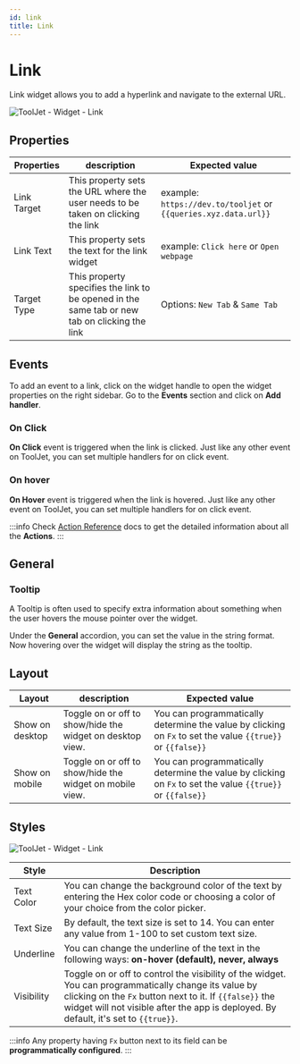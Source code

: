 ```yaml
---
id: link
title: Link
---
```


# Link

Link widget allows you to add a hyperlink and navigate to the external URL.

<div style={{textAlign: 'center'}}>

<img className="screenshot-full" src="/img/widgets/link/link.png" alt="ToolJet - Widget - Link" />

</div>

## Properties

| Properties  | description | Expected value |
| ----------- | ----------- | -------------- |
| Link Target | This property sets the URL where the user needs to be taken on clicking the link | example: `https://dev.to/tooljet` or `{{queries.xyz.data.url}}` | 
| Link Text | This property sets the text for the link widget  | example: `Click here` or `Open webpage` | 
| Target Type | This property specifies the link to be opened in the same tab or new tab on clicking the link | Options: `New Tab` & `Same Tab` |

## Events
To add an event to a link, click on the widget handle to open the widget properties on the right sidebar. Go to the **Events** section and click on **Add handler**.

### On Click
**On Click** event is triggered when the link is clicked. Just like any other event on ToolJet, you can set multiple handlers for on click event.

### On hover
**On Hover** event is triggered when the link is hovered. Just like any other event on ToolJet, you can set multiple handlers for on click event.

:::info
Check [Action Reference](/docs/category/actions-reference) docs to get the detailed information about all the **Actions**.
:::

## General
### Tooltip

A Tooltip is often used to specify extra information about something when the user hovers the mouse pointer over the widget.

Under the <b>General</b> accordion, you can set the value in the string format. Now hovering over the widget will display the string as the tooltip.

## Layout

| Layout  | description | Expected value |
| ----------- | ----------- | ------------ |
| Show on desktop | Toggle on or off to show/hide the widget on desktop view. | You can programmatically determine the value by clicking on `Fx` to set the value `{{true}}` or `{{false}}` |
| Show on mobile | Toggle on or off to show/hide the widget on mobile view. | You can programmatically determine the value by clicking on `Fx` to set the value `{{true}}` or `{{false}}`   |

## Styles

<div style={{textAlign: 'center'}}>

<img className="screenshot-full" src="/img/widgets/link/styles.png" alt="ToolJet - Widget - Link" />

</div>

| Style      | Description |
| ----------- | ----------- | 
| Text Color |  You can change the background color of the text by entering the Hex color code or choosing a color of your choice from the color picker. |
| Text Size | By default, the text size is set to 14. You can enter any value from 1-100 to set custom text size. |
| Underline | You can change the underline of the text in the following ways: **on-hover (default), never, always** |
| Visibility | Toggle on or off to control the visibility of the widget. You can programmatically change its value by clicking on the `Fx` button next to it. If `{{false}}` the widget will not visible after the app is deployed. By default, it's set to `{{true}}`. |

:::info
Any property having `Fx` button next to its field can be **programmatically configured**.
:::